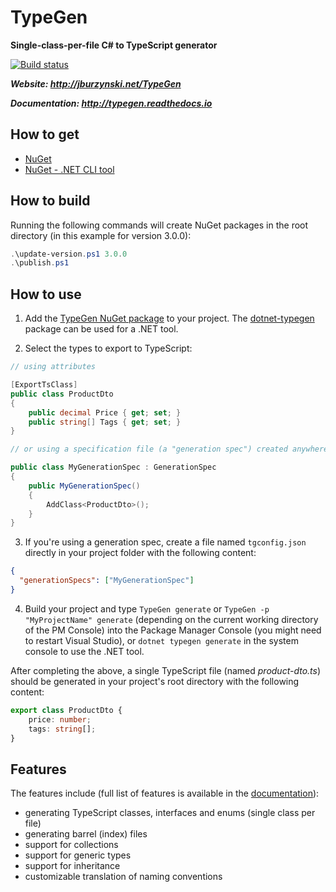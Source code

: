 # TypeGen

**Single-class-per-file C# to TypeScript generator**

[![Build status](https://ci.appveyor.com/api/projects/status/pwi1gh8o1byigo2x?svg=true)](https://ci.appveyor.com/project/JacekBurzynski/typegen)

***Website: http://jburzynski.net/TypeGen***

***Documentation: http://typegen.readthedocs.io***

## How to get

* [NuGet](https://www.nuget.org/packages/TypeGen)
* [NuGet - .NET CLI tool](https://www.nuget.org/packages/dotnet-typegen)

## How to build

Running the following commands will create NuGet packages in the root directory (in this example for version 3.0.0):

```powershell
.\update-version.ps1 3.0.0
.\publish.ps1
```

## How to use

1. Add the [TypeGen NuGet package](https://www.nuget.org/packages/TypeGen) to your project. The [dotnet-typegen](https://www.nuget.org/packages/dotnet-typegen) package can be used for a .NET tool. 

2. Select the types to export to TypeScript:

```c#
// using attributes

[ExportTsClass]
public class ProductDto
{
    public decimal Price { get; set; }
    public string[] Tags { get; set; }
}

// or using a specification file (a "generation spec") created anywhere in your project

public class MyGenerationSpec : GenerationSpec
{
    public MyGenerationSpec()
    {
        AddClass<ProductDto>();
    }
}
```

3. If you're using a generation spec, create a file named `tgconfig.json` directly in your project folder with the following content:

```json
{
  "generationSpecs": ["MyGenerationSpec"]
}
```

4. Build your project and type `TypeGen generate` or `TypeGen -p "MyProjectName" generate` (depending on the current working directory of the PM Console) into the Package Manager Console (you might need to restart Visual Studio), or `dotnet typegen generate` in the system console to use the .NET tool.

After completing the above, a single TypeScript file (named *product-dto.ts*) should be generated in your project's root directory with the following content:

```typescript
export class ProductDto {
    price: number;
    tags: string[];
}
```

## Features

The features include (full list of features is available in the [documentation](http://typegen.readthedocs.io)):

* generating TypeScript classes, interfaces and enums (single class per file)
* generating barrel (index) files
* support for collections
* support for generic types
* support for inheritance
* customizable translation of naming conventions